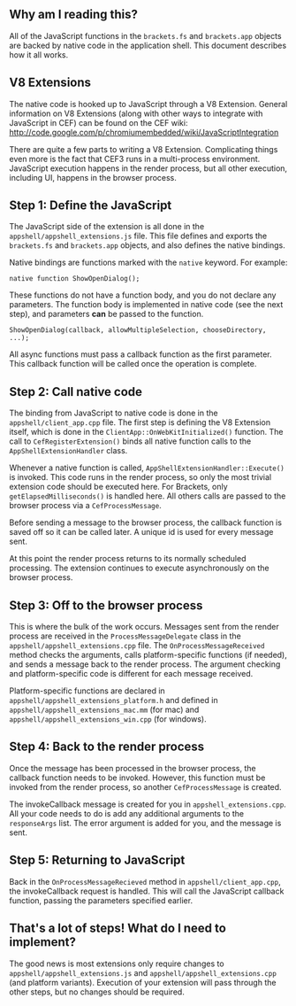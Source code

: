 ## Why am I reading this? 

All of the JavaScript functions in the <code>brackets.fs</code> and <code>brackets.app</code> objects are backed by native code in the application shell. This document describes how it all works.

## V8 Extensions

The native code is hooked up to JavaScript through a V8 Extension. General information on V8 Extensions (along with other ways to integrate with JavaScript in CEF) can be found on the CEF wiki:
http://code.google.com/p/chromiumembedded/wiki/JavaScriptIntegration

There are quite a few parts to writing a V8 Extension. Complicating things even more is the fact that CEF3 runs in a multi-process environment. JavaScript execution happens in the render process, but all other execution, including UI, happens in the browser process. 

## Step 1: Define the JavaScript 

The JavaScript side of the extension is all done in the <code>appshell/appshell_extensions.js</code> file. This file defines and exports the <code>brackets.fs</code> and <code>brackets.app</code> objects, and also defines the native bindings.

Native bindings are functions marked with the <code>native</code> keyword. For example:

    native function ShowOpenDialog();

These functions do not have a function body, and you do not declare any parameters. The function body is implemented in native code (see the next step), and parameters **can** be passed to the function. 

    ShowOpenDialog(callback, allowMultipleSelection, chooseDirectory, ...);

All async functions must pass a callback function as the first parameter. This callback function will be called once the operation is complete.

## Step 2: Call native code

The binding from JavaScript to native code is done in the <code>appshell/client_app.cpp</code> file. The first step is defining the V8 Extension itself, which is done in the <code>ClientApp::OnWebKitInitialized()</code> function. The call to <code>CefRegisterExtension()</code> binds all native function calls to the <code>AppShellExtensionHandler</code> class.

Whenever a native function is called, <code>AppShellExtensionHandler::Execute()</code> is invoked. This code runs in the render process, so only the most trivial extension code should be executed here. For Brackets, only <code>getElapsedMilliseconds()</code> is handled here. All others calls are passed to the browser process via a <code>CefProcessMessage</code>.

Before sending a message to the browser process, the callback function is saved off so it can be called later. A unique id is used for every message sent.

At this point the render process returns to its normally scheduled processing. The extension continues to execute asynchronously on the browser process.

## Step 3: Off to the browser process

This is where the bulk of the work occurs. Messages sent from the render process are received in the <code>ProcessMessageDelegate</code> class in the <code>appshell/appshell_extensions.cpp</code> file. The <code>OnProcessMessageReceived</code> method checks the arguments, calls platform-specific functions (if needed), and sends a message back to the render process. The argument checking and platform-specific code is different for each message received. 

Platform-specific functions are declared in <code>appshell/appshell_extensions_platform.h</code> and defined in <code>appshell/appshell_extensions_mac.mm</code> (for mac) and <code>appshell/appshell_extensions_win.cpp</code> (for windows).

## Step 4: Back to the render process

Once the message has been processed in the browser process, the callback function needs to be invoked. However, this function must be invoked from the render process, so another <code>CefProcessMessage</code> is created. 

The invokeCallback message is created for you in `appshell_extensions.cpp`. All your code needs to do is add any additional arguments to the <code>responseArgs</code> list. The error argument is added for you, and the message is sent.

## Step 5: Returning to JavaScript

Back in the <code>OnProcessMessageRecieved</code> method in <code>appshell/client_app.cpp</code>, the invokeCallback request is handled. This will call the JavaScript callback function, passing the parameters specified earlier.

## That's a lot of steps! What do I need to implement?

The good news is most extensions only require changes to <code>appshell/appshell_extensions.js</code> and <code>appshell/appshell_extensions.cpp</code> (and platform variants). Execution of your extension will pass through the other steps, but no changes should be required.